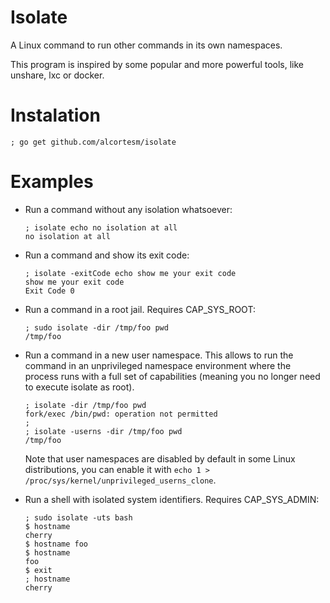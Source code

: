 # Isolate

A Linux command to run other commands in its own namespaces.

This program is inspired by some popular and more powerful tools,
like unshare, lxc or docker.

# Instalation

```
; go get github.com/alcortesm/isolate
```

# Examples

- Run a command without any isolation whatsoever:
  ```
  ; isolate echo no isolation at all
  no isolation at all
  ```

- Run a command and show its exit code:
  ```
  ; isolate -exitCode echo show me your exit code
  show me your exit code
  Exit Code 0
  ```

- Run a command in a root jail.
  Requires CAP_SYS_ROOT:
  ```
  ; sudo isolate -dir /tmp/foo pwd
  /tmp/foo
  ```

- Run a command in a new user namespace.
  This allows to run the command in an unprivileged namespace environment
  where the process runs with a full set of capabilities
  (meaning you no longer need to execute isolate as root).
  ```
  ; isolate -dir /tmp/foo pwd
  fork/exec /bin/pwd: operation not permitted
  ;
  ; isolate -userns -dir /tmp/foo pwd
  /tmp/foo
  ```

  Note that user namespaces are disabled by default in some Linux distributions,
  you can enable it with `echo 1 > /proc/sys/kernel/unprivileged_userns_clone`.
  

- Run a shell with isolated system identifiers.
  Requires CAP_SYS_ADMIN:
  ```
  ; sudo isolate -uts bash
  $ hostname
  cherry
  $ hostname foo
  $ hostname
  foo
  $ exit
  ; hostname
  cherry
  ```


